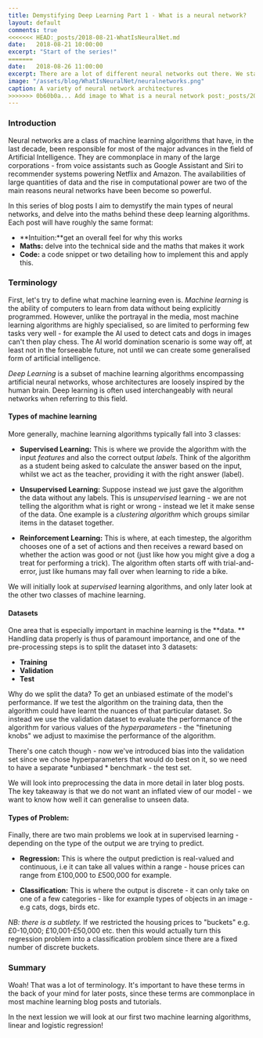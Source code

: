 ```yaml
---
title: Demystifying Deep Learning Part 1 - What is a neural network?
layout: default
comments: true
<<<<<<< HEAD:_posts/2018-08-21-WhatIsNeuralNet.md
date:   2018-08-21 10:00:00
excerpt: "Start of the series!"
=======
date:   2018-08-26 11:00:00
excerpt: There are a lot of different neural networks out there. We start the series by breaking down commonly used terminology.
image: "/assets/blog/WhatIsNeuralNet/neuralnetworks.png"
caption: A variety of neural network architectures
>>>>>>> 0b60b0a... Add image to What is a neural network post:_posts/2018-08-26-WhatIsNeuralNet.md
---
```

### Introduction

Neural networks are a class of machine learning algorithms that have, in the last decade, been responsible for most of the major advances in the field of Artificial Intelligence. They are commonplace in many of the large corporations - from voice assistants such as Google Assistant and Siri to recommender systems powering Netflix and Amazon. The availabilities of large quantities of data and the rise in computational power are two of the main reasons neural networks have been become so powerful.

In this series of blog posts I aim to demystify the main types of neural networks, and delve into the maths behind these deep learning algorithms. Each post will have roughly the same format:

* **Intuition:**get an overall feel for why this works
* **Maths:** delve into the technical side and the maths that makes it work 
* **Code:** a code snippet or two detailing how to implement this and apply this.

### Terminology 

First, let's try to define what machine learning even is. *Machine learning* is the ability of computers to learn from data without being explicitly programmed. However, unlike the portrayal in the media, most machine learning algorithms are highly specialised, so are limited to performing few tasks very well - for example the AI used to detect cats and dogs in images can't then play chess. The AI world domination scenario is some way off, at least not in the forseeable future, not until we can create some generalised form of artificial intelligence.

*Deep Learning* is a subset of machine learning algorithms encompassing artificial neural networks, whose
architectures are loosely inspired by the human brain. Deep learning is often used interchangeably with
neural networks when referring to this field. 
#### Types of machine learning
More generally, machine learning algorithms typically fall into 3 classes:
* **Supervised Learning:** This is where we provide the algorithm with the input *features* and also the correct output *labels*. Think of the algorithm as a student being asked to calculate the answer based on the input, whilst we act as the teacher, providing it with the right answer (label).
        
*  **Unsupervised Learning:** Suppose instead we just gave the algorithm the data without any labels. This is *unsupervised* learning - we are not telling the algorithm what is right or wrong - instead we let it make sense of the data. One example is a *clustering algorithm* which groups similar items in the dataset together.

*  **Reinforcement Learning:** This is where, at each timestep, the algorithm chooses one of a set of actions and then receives a reward based on whether the action was good or not (just like how you might give a dog a treat for performing a trick). The algorithm often starts off with trial-and-error, just like humans may fall over when learning to ride a bike. 
    
We will initially look at *supervised* learning algorithms, and only later look at the other two classes of machine learning.

#### Datasets


One area that is especially important in machine learning is the **data. ** Handling data 
properly is thus of paramount importance, and one of the pre-processing steps is to split the dataset into 
3 datasets:

*  **Training** 
*  **Validation** 
*  **Test** 

Why do we split the data? To get an unbiased estimate of the model's performance. If we test the algorithm on the training data, then the algorithm could have learnt the nuances of that particular dataset. So instead we use the validation dataset to evaluate the performance of the algorithm for various values of the *hyperparameters* - the "finetuning knobs" we adjust to maximise the performance of the algorithm. 

There's one catch though - now we've introduced bias into the validation set since we chose hyperparameters that would do best on it, so we need to have a separate *unbiased * benchmark - the test set.

We will look into preprocessing the data in more detail in later blog posts. The key takeaway is that we do not want an inflated view of our model - we want to know how well it can generalise to unseen data.

#### Types of Problem:

Finally, there are two main problems we look at in supervised learning - depending on the type of the output we are trying to predict.

* **Regression:** This is where the output prediction is real-valued and continuous, i.e it can take all values within a range - house prices can range from £100,000 to £500,000 for example.

* **Classification:** This is where the output is discrete - it can only take on one of a few categories - like for example types of objects in an image - e.g cats, dogs, birds etc. 

 *NB: there is a subtlety.* If we restricted the housing prices to "buckets" e.g. £0-10,000; £10,001-£50,000 etc. then this would actually turn this regression problem into a classification problem since there are a fixed number of discrete buckets.



### Summary 

Woah! That was a lot of terminology. It's important to have these terms in the back of your mind for later posts, since these terms are commonplace in most machine learning blog posts and tutorials.

In the next lession we will look at our first two machine learning algorithms, linear and logistic regression!
